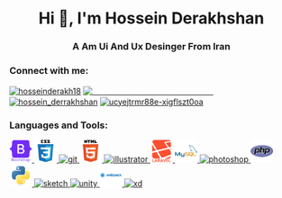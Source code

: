 <h1 align="center">Hi 👋, I'm Hossein Derakhshan</h1>
<h3 align="center">A Am Ui And Ux Desinger From Iran</h3>

<h3 align="left">Connect with me:</h3>
<p align="left">
<a href="https://twitter.com/hosseinderakh18" target="blank"><img align="center" src="https://cdn.jsdelivr.net/npm/simple-icons@3.0.1/icons/twitter.svg" alt="hosseinderakh18" height="30" width="40" /></a>
<a href="https://linkedin.com/in/hossein-derakhshan-86405a1b3" target="blank"><img style="color: #fff;" align="center" src="https://cdn.jsdelivr.net/npm/simple-icons@3.0.1/icons/linkedin.svg" alt="hossein-derakhshan-86405a1b3" height="30" width="40" /></a>
<a href="https://instagram.com/hossein_derrakhshan" target="blank"><img align="center" src="https://cdn.jsdelivr.net/npm/simple-icons@3.0.1/icons/instagram.svg" alt="hossein_derrakhshan" height="30" width="40" /></a>
<a href="https://www.youtube.com/c/ucyejtrmr88e-xigflszt0oa" target="blank"><img align="center" src="https://cdn.jsdelivr.net/npm/simple-icons@3.0.1/icons/youtube.svg" alt="ucyejtrmr88e-xigflszt0oa" height="30" width="40" /></a>
</p>

<h3 align="left">Languages and Tools:</h3>
<p align="left"> <a href="https://getbootstrap.com" target="_blank"> <img src="https://raw.githubusercontent.com/devicons/devicon/master/icons/bootstrap/bootstrap-plain-wordmark.svg" alt="bootstrap" width="40" height="40"/> </a> <a href="https://www.w3schools.com/css/" target="_blank"> <img src="https://raw.githubusercontent.com/devicons/devicon/master/icons/css3/css3-original-wordmark.svg" alt="css3" width="40" height="40"/> </a> <a href="https://git-scm.com/" target="_blank"> <img src="https://www.vectorlogo.zone/logos/git-scm/git-scm-icon.svg" alt="git" width="40" height="40"/> </a> <a href="https://www.w3.org/html/" target="_blank"> <img src="https://raw.githubusercontent.com/devicons/devicon/master/icons/html5/html5-original-wordmark.svg" alt="html5" width="40" height="40"/> </a> <a href="https://www.adobe.com/in/products/illustrator.html" target="_blank"> <img src="https://www.vectorlogo.zone/logos/adobe_illustrator/adobe_illustrator-icon.svg" alt="illustrator" width="40" height="40"/> </a> <a href="https://laravel.com/" target="_blank"> <img src="https://raw.githubusercontent.com/devicons/devicon/master/icons/laravel/laravel-plain-wordmark.svg" alt="laravel" width="40" height="40"/> </a> <a href="https://www.mysql.com/" target="_blank"> <img src="https://raw.githubusercontent.com/devicons/devicon/master/icons/mysql/mysql-original-wordmark.svg" alt="mysql" width="40" height="40"/> </a> <a href="https://www.photoshop.com/en" target="_blank"> <img src="https://www.photoshop.com/en/images/apps/photoshop.png" alt="photoshop" width="40" height="40"/> </a> <a href="https://www.php.net" target="_blank"> <img src="https://raw.githubusercontent.com/devicons/devicon/master/icons/php/php-original.svg" alt="php" width="40" height="40"/> </a> <a href="https://www.python.org" target="_blank"> <img src="https://raw.githubusercontent.com/devicons/devicon/master/icons/python/python-original.svg" alt="python" width="40" height="40"/> </a> <a href="https://www.sketch.com/" target="_blank"> <img src="https://www.vectorlogo.zone/logos/sketchapp/sketchapp-icon.svg" alt="sketch" width="40" height="40"/> </a> <a href="https://unity.com/" target="_blank"> <img src="https://www.vectorlogo.zone/logos/unity3d/unity3d-icon.svg" alt="unity" width="40" height="40"/> </a> <a href="https://webpack.js.org" target="_blank"> <img src="https://raw.githubusercontent.com/devicons/devicon/d00d0969292a6569d45b06d3f350f463a0107b0d/icons/webpack/webpack-original-wordmark.svg" alt="webpack" width="40" height="40"/> </a> <a href="https://www.adobe.com/products/xd.html" target="_blank"> <img src="https://cdn.worldvectorlogo.com/logos/adobe-xd.svg" alt="xd" width="40" height="40"/> </a> </p>
